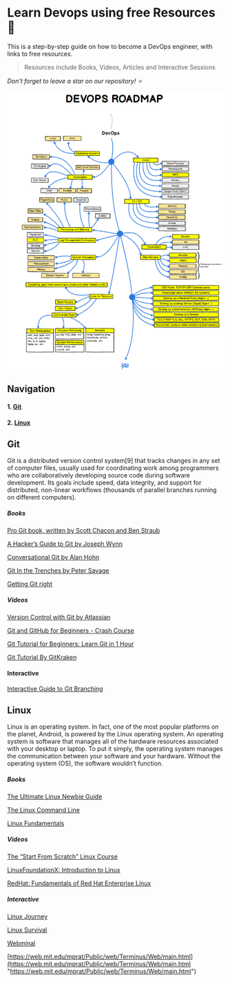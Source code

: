 # Learn Devops using free Resources :memo:

This is a step-by-step guide on how to become a DevOps engineer, with links to free resources.

> Resources include Books, Videos, Articles and Interactive Sessions

_Don't forget to leave a star on our repository! :star:_


![DevOps roadmap](devops-guide.png "Devops RoadMap")

## Navigation

#### 1. [Git](#git)

#### 2. [Linux](#linux)


## Git

Git  is a distributed version control system[9] that tracks changes in any set of computer files, usually used for coordinating work among programmers who are collaboratively developing source code during software development. Its goals include speed, data integrity, and support for distributed, non-linear workflows (thousands of parallel branches running on different computers).

##### Books

[Pro Git book, written by Scott Chacon and Ben Straub](https://git-scm.com/book/en/v2 "Pro Git book, written by Scott Chacon and Ben Straub")

[A Hacker’s Guide to Git by Joseph Wynn](https://wildlyinaccurate.com/a-hackers-guide-to-git/#git-stash "A Hacker’s Guide to Git by Joseph Wynn")

[Conversational Git by Alan Hohn](https://alanhohn.com/extras/conversational-git/ "Conversational Git by Alan Hohn")

[Git In the Trenches by Peter Savage](https://cbx33.github.io/gitt/ "Git In the Trenches by Peter Savage")

[Getting Git right](https://www.atlassian.com/git)

##### Videos

[Version Control with Git by Atlassian](https://www.coursera.org/learn/version-control-with-git?irclickid=VE2T4fw%3AmxyPW7sy9HXbxzWgUkFTP21JmxUy2M0&irgwc=1&utm_medium=partners&utm_source=impact&utm_campaign=3294490&utm_content=b2c)

[Git and GitHub for Beginners - Crash Course](https://www.youtube.com/watch?v=RGOj5yH7evk)

[Git Tutorial for Beginners: Learn Git in 1 Hour](https://www.youtube.com/watch?v=8JJ101D3knE)

[Git Tutorial By GitKraken](https://www.gitkraken.com/learn/git/tutorials)


#### Interactive

[Interactive Guide to Git Branching](https://learngitbranching.js.org/)


## Linux

Linux is an operating system. In fact, one of the most popular platforms on the planet, Android, is powered by the Linux operating system. An operating system is software that manages all of the hardware resources associated with your desktop or laptop. To put it simply, the operating system manages the communication between your software and your hardware. Without the operating system (OS), the software wouldn’t function.

##### Books

[The Ultimate Linux Newbie Guide](/The-Ultimate-Linux-Newbie-Guide-eBook-Edition.pdf "The Ultimate Linux Newbie Guide")

[The Linux Command Line](/The%20Linux%20Command%20Line.pdf "The Linux Command Line")

[Linux Fundamentals](/linuxfundamentals.pdf "Linux Fundamentals")

##### Videos

[The “Start From Scratch” Linux Course](https://www.netacad.com/courses/os-it/ndg-linux-unhatched?ref=itsfoss.com "The “Start From Scratch” Linux Course")

[LinuxFoundationX: Introduction to Linux](https://www.edx.org/learn/linux/the-linux-foundation-introduction-to-linux?ref=itsfoss.com "LinuxFoundationX: Introduction to Linux")

[RedHat: Fundamentals of Red Hat Enterprise Linux](https://www.edx.org/learn/linux/red-hat-fundamentals-of-red-hat-enterprise-linux?ref=itsfoss.com "RedHat: Fundamentals of Red Hat Enterprise Linux")

##### Interactive

[Linux Journey](https://linuxjourney.com/ "Linux Journey")

[Linux Survival](https://linuxsurvival.com/ "Linux Survival")

[Webminal](https://www.webminal.org/ "Webminal")

[https://web.mit.edu/mprat/Public/web/Terminus/Web/main.html](https://web.mit.edu/mprat/Public/web/Terminus/Web/main.html "https://web.mit.edu/mprat/Public/web/Terminus/Web/main.html")
